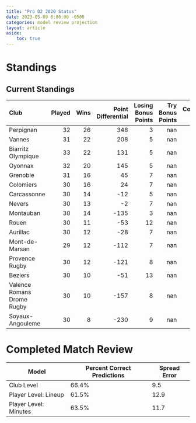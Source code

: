 ```yaml
---  
title: "Pro D2 2020 Status"  
date: 2023-05-09 6:00:00 -0500  
categories: model review projection  
layout: article  
aside:  
    toc: true  
---
```

# Standings

## Current Standings


| Club                       |   Played |   Wins |   Point Differential |   Losing Bonus Points |   Try Bonus Points |   Competition Points |
|:---------------------------|---------:|-------:|---------------------:|----------------------:|-------------------:|---------------------:|
| Perpignan                  |       32 |     26 |                  348 |                     3 |                nan |                  109 |
| Vannes                     |       31 |     22 |                  208 |                     5 |                nan |                   93 |
| Biarritz Olympique         |       33 |     22 |                  131 |                     5 |                nan |                   93 |
| Oyonnax                    |       32 |     20 |                  145 |                     5 |                nan |                   85 |
| Grenoble                   |       31 |     16 |                   45 |                     7 |                nan |                   73 |
| Colomiers                  |       30 |     16 |                   24 |                     7 |                nan |                   73 |
| Carcassonne                |       30 |     14 |                  -12 |                     5 |                nan |                   63 |
| Nevers                     |       30 |     13 |                   -2 |                     7 |                nan |                   61 |
| Montauban                  |       30 |     14 |                 -135 |                     3 |                nan |                   61 |
| Rouen                      |       30 |     11 |                  -53 |                    12 |                nan |                   58 |
| Aurillac                   |       30 |     12 |                  -28 |                     7 |                nan |                   57 |
| Mont-de-Marsan             |       29 |     12 |                 -112 |                     7 |                nan |                   57 |
| Provence Rugby             |       30 |     12 |                 -121 |                     8 |                nan |                   56 |
| Beziers                    |       30 |     10 |                  -51 |                    13 |                nan |                   55 |
| Valence Romans Drome Rugby |       30 |     10 |                 -157 |                     8 |                nan |                   50 |
| Soyaux-Angouleme           |       30 |      8 |                 -230 |                     9 |                nan |                   43 |



# Completed Match Review


| Model | Percent Correct Predictions | Spread Error |
| ------ | ------ | ------ |
| Club Level | 66.4% | 9.5 |
| Player Level: Lineup | 61.5% | 12.9 |
| Player Level: Minutes | 63.5% | 11.7 |

